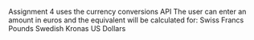 Assignment 4 uses the currency conversions API 
The user can enter an amount in euros and the equivalent will be calculated for:
	Swiss Francs
	Pounds
	Swedish Kronas
	US Dollars